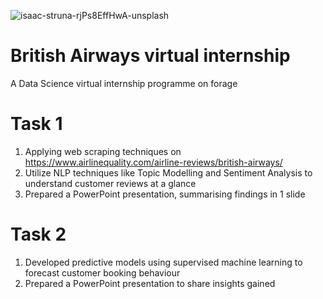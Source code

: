 
![isaac-struna-rjPs8EffHwA-unsplash](https://github.com/arthurchongg/BA-virtual-internship/assets/103975727/bd9e766a-ef81-43e7-97e1-5777e48263cf)

# British Airways virtual internship
A Data Science virtual internship programme on forage 

# Task 1
 1. Applying web scraping techniques on https://www.airlinequality.com/airline-reviews/british-airways/
 2. Utilize NLP techniques like Topic Modelling and Sentiment Analysis to understand customer reviews at a glance
 3. Prepared a PowerPoint presentation, summarising findings in 1 slide

# Task 2
1. Developed predictive models using supervised machine learning to forecast customer booking behaviour
2. Prepared a PowerPoint presentation to share insights gained
